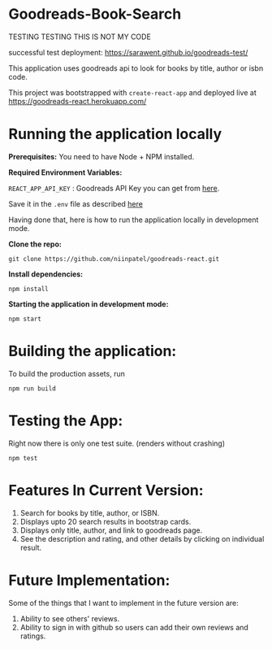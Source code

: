 # **Goodreads-Book-Search**

TESTING TESTING THIS IS NOT MY CODE

successful test deployment:
https://sarawent.github.io/goodreads-test/

This application uses goodreads api to look for books by title, author or isbn code.

This project was bootstrapped with `create-react-app` and deployed live at https://goodreads-react.herokuapp.com/

# Running the application locally

**Prerequisites:** You need to have Node + NPM installed.

**Required Environment Variables:**

`REACT_APP_API_KEY` : Goodreads API Key you can get from [here](https://www.goodreads.com/api/keys).

Save it in the `.env` file as described [here](https://github.com/facebook/create-react-app/blob/master/packages/react-scripts/template/README.md#adding-custom-environment-variables)

Having done that, here is how to run the application locally in development mode.

**Clone the repo:**

    git clone https://github.com/niinpatel/goodreads-react.git

**Install dependencies:**

    npm install

**Starting the application in development mode:**

    npm start

# Building the application:

To build the production assets, run

    npm run build

# Testing the App:

Right now there is only one test suite. (renders without crashing)

    npm test

# Features In Current Version:

1. Search for books by title, author, or ISBN.
2. Displays upto 20 search results in bootstrap cards.
3. Displays only title, author, and link to goodreads page.
4. See the description and rating, and other details by clicking on individual result.

# Future Implementation:

Some of the things that I want to implement in the future version are:

1. Ability to see others' reviews.
2. Ability to sign in with github so users can add their own reviews and ratings.
